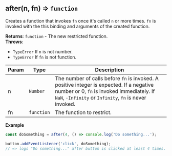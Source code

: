 <a name="after"></a>

## after(n, fn) ⇒ <code>function</code>
Creates a function that invokes `fn` once it's called `n` or more times.
`fn` is invoked with the this binding and arguments of the created function.

**Returns**: <code>function</code> - The new restricted function.  
**Throws**:

- <code>TypeError</code> If `n` is not number.
- <code>TypeError</code> If `fn` is not function.


| Param | Type | Description |
| --- | --- | --- |
| n | <code>Number</code> | The number of calls before `fn` is invoked. A positive integer is expected. If a negative number or 0, `fn` is invoked immediately. If `NaN`, `-Infinity` or `Infinity`, `fn` is never invoked. |
| fn | <code>function</code> | The function to restrict. |

**Example**
```js
const doSomething = after(4, () => console.log('Do something...');

button.addEventListener('click', doSomething);
// => logs "Do something..." after button is clicked at least 4 times.
```
